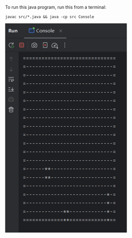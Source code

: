 To run this java program, run this from a terminal:

    javac src/*.java && java -cp src Console

![Screen](snapshot.png)
